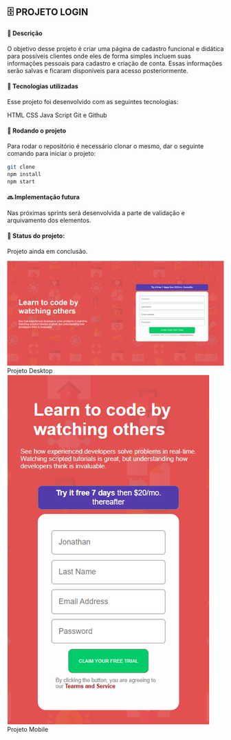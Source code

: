 <h2>🗄️ PROJETO LOGIN</h2>

<h4>📝 Descrição</h4>
O objetivo desse projeto é criar uma página de cadastro funcional e didática para possíveis clientes onde eles
de forma simples incluem suas informações pessoais para cadastro e criação de conta.
Essas informações serão salvas e ficaram disponíveis para acesso posteriormente.

<h4>🔧 Tecnologias utilizadas</h4>
Esse projeto foi desenvolvido com as seguintes tecnologias:

HTML
CSS
Java Script
Git e Github


<h4>🚀 Rodando o projeto</h4>
Para rodar o repositório é necessário clonar o mesmo, dar o seguinte comando para iniciar o projeto:

```bash
git clone
npm install
npm start
```

<h4>🔜 Implementação futura</h4>
Nas próximas sprints será desenvolvida a parte de validação e arquivamento dos elementos.

<h4>🎯 Status do projeto:</h4>

Projeto ainda em conclusão.

<img src=".github/Captura de tela 2023-10-02 154829.png" alt="desktop"/>
Projeto Desktop

<img src=".github/Captura de tela 2023-10-02 154855.png" alt="mobile"/>
Projeto Mobile